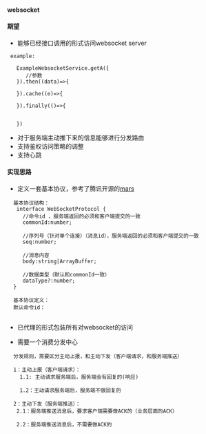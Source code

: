 #### websocket 

#### 期望

- 能够已经接口调用的形式访问websocket server
```
 example:
   
   ExampleWebsocketService.getA({
      //参数
   }).then((data)=>{
   
   }).cache((e)=>{
   
   }).finally(()=>{
     
     
   })

```
- 对于服务端主动推下来的信息能够进行分发路由
- 支持鉴权访问策略的调整
- 支持心跳

#### 实现思路

- 定义一套基本协议，参考了腾讯开源的[mars](https://github.com/Tencent/mars)
```
  基本协议结构：
   interface WebSocketProtocol {
     //命令id ，服务端返回的必须和客户端提交的一致
     commonId:number;
     
     //序列号（针对单个连接）（消息id），服务端返回的必须和客户端提交的一致
     seq:number;
     
     //消息内容
     body:string|ArrayBuffer;
     
     //数据类型（默认和commonId一致）
     dataType?:number;
  }
  
  基本协议定义：
  默认命令id：
  

```
- 已代理的形式包装所有对websocket的访问

- 需要一个消费分发中心
```
  分发规则，需要区分主动上报，和主动下发（客户端请求，和服务端推送）
  
  1：主动上报（客户端请求）：
    1.1: 主动请求服务端后，服务端会有回复的(响应)
    
    1.2：主动请求服务端后，服务端不做回复的
  
  2：主动下发（服务端推送）：
   2.1：服务端推送消息后，要求客户端需要做ACK的（业务层面的ACK）
   
   2.2：服务端推送消息后，不需要做ACK的 

```
